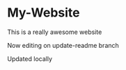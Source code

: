 # My-Website

This is a really awesome website

Now editing on update-readme branch

Updated locally